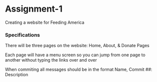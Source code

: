# Assignment-1 
Creating a website for Feeding America
  
### Specifications 
  There will be three pages on the website: Home, About, & Donate Pages
  
  Each page will have a menu screen so you can jump from one page to another without typing the links over and over
  
  When commiting all messages should be in the format Name, Commit ##: Description
